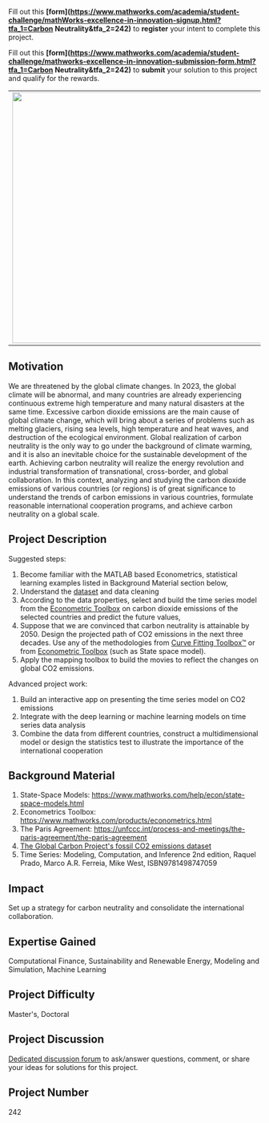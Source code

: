 Fill out this <strong>[form](https://www.mathworks.com/academia/student-challenge/mathWorks-excellence-in-innovation-signup.html?tfa_1=Carbon Neutrality&tfa_2=242)</strong> to **register** your intent to complete this project.

Fill out this <strong>[form](https://www.mathworks.com/academia/student-challenge/mathworks-excellence-in-innovation-submission-form.html?tfa_1=Carbon Neutrality&tfa_2=242)</strong> to **submit** your solution to this project and qualify for the rewards.

<table>
<td><img src="https://gist.githubusercontent.com/robertogl/e0115dc303472a9cfd52bbbc8edb7665/raw/carbonNeutral.jpg"  width=500 /></td>
<td><p><h1>Carbon Neutrality</h1></p>
<p>Build a CO2 emission model from historical data and create a plan to achieve carbon neutrality in the future.</p>
</table>

## Motivation

We are threatened by the global climate changes. In 2023, the global climate will be abnormal, and many countries are already experiencing continuous extreme high temperature and many natural disasters at the same time. Excessive carbon dioxide emissions are the main cause of global climate change, which will bring about a series of problems such as melting glaciers, rising sea levels, high temperature and heat waves, and destruction of the ecological environment. Global realization of carbon neutrality is the only way to go under the background of climate warming, and it is also an inevitable choice for the sustainable development of the earth. Achieving carbon neutrality will realize the energy revolution and industrial transformation of transnational, cross-border, and global collaboration. In this context, analyzing and studying the carbon dioxide emissions of various countries (or regions) is of great significance to understand the trends of carbon emissions in various countries, formulate reasonable international cooperation programs, and achieve carbon neutrality on a global scale.

## Project Description

Suggested steps:

1.	Become familiar with the MATLAB based Econometrics, statistical learning examples listed in Background Material section below,
2.	Understand the [dataset](https://zenodo.org/record/5569235#.Y9fx40HMJhG) and data cleaning 
3.	According to the data properties, select and build the time series model from the [Econometric Toolbox](https://www.mathworks.com/products/econometrics.html) on carbon dioxide emissions of the selected countries and predict the future values,
4.	Suppose that we are convinced that carbon neutrality is attainable by 2050. Design the projected path of CO2 emissions in the next three decades. Use any of the methodologies from [Curve Fitting Toolbox™](https://www.mathworks.com/products/curvefitting.html) or from [Econometric Toolbox](https://www.mathworks.com/products/econometrics.html) (such as State space model).
5.	Apply the mapping toolbox to build the movies to reflect the changes on global CO2 emissions.

Advanced project work:

1.	Build an interactive app on presenting the time series model on CO2 emissions
2.	Integrate with the deep learning or machine learning models on time series data analysis
3.	Combine the data from different countries, construct a multidimensional model or design the statistics test to illustrate the importance of the international cooperation


## Background Material

1.	State-Space Models: https://www.mathworks.com/help/econ/state-space-models.html
2.	Econometrics Toolbox: https://www.mathworks.com/products/econometrics.html
3.	The Paris Agreement: https://unfccc.int/process-and-meetings/the-paris-agreement/the-paris-agreement
4.	[The Global Carbon Project's fossil CO2 emissions dataset](https://zenodo.org/record/5569235#.Y9fx40HMJhG)
5.	Time Series: Modeling, Computation, and Inference 2nd edition, Raquel Prado, Marco A.R. Ferreia, Mike West, ISBN9781498747059


## Impact

Set up a strategy for carbon neutrality and consolidate the international collaboration.

## Expertise Gained 

Computational Finance, Sustainability and Renewable Energy, Modeling and Simulation, Machine Learning

## Project Difficulty

Master's, Doctoral

## Project Discussion

[Dedicated discussion forum](https://github.com/mathworks/MathWorks-Excellence-in-Innovation/discussions/77) to ask/answer questions, comment, or share your ideas for solutions for this project.

## Project Number

242